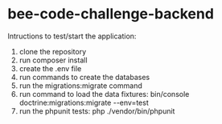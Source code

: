 # bee-code-challenge-backend

Intructions to test/start the application:
1. clone the repository
2. run composer install
3. create the .env file 
4. run commands to create the databases
5. run the migrations:migrate command
6. run command to load the data fixtures: bin/console doctrine:migrations:migrate --env=test
7. run the phpunit tests: php ./vendor/bin/phpunit
